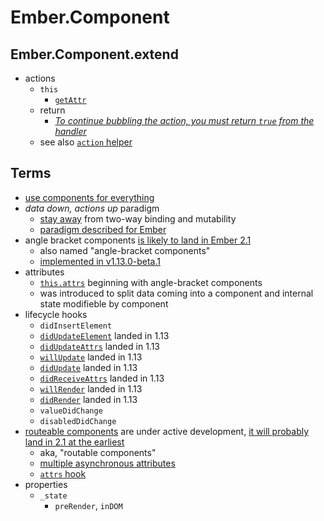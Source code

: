 # Ember.Component

## Ember.Component.extend

* actions
  * `this`
    * [`getAttr`](http://discuss.emberjs.com/t/mut-keyword-with-angle-bracket-component-attributes/8034/2)
  * return
    * [_To continue bubbling the action, you must return `true` from the handler_](http://guides.emberjs.com/v1.12.0/templates/actions/#toc_action-bubbling)
  * see also [`action` helper](helpers/action.md)

## Terms

* [use components for everything][future-proof]
* _data down, actions up_ paradigm
  * [stay away][future-proof] from two-way binding and mutability
  * [paradigm described for Ember](https://gist.github.com/samselikoff/1d7300ce59d216fdaf97#comment-1340897)
* angle bracket components [is likely to land in Ember 2.1][another-two]
  * also named "angle-bracket components"
  * [implemented in v1.13.0-beta.1](https://github.com/emberjs/ember.js/releases/tag/v1.13.0-beta.1)
* attributes  
  * [`this.attrs`][run-up-to-two] beginning with angle-bracket components
  * was introduced to split data coming into a component and internal state modifieble by component
* lifecycle hooks
  * `didInsertElement`
  * [`didUpdateElement`][run-up-to-two] landed in 1.13
  * [`didUpdateAttrs`][another-two] landed in 1.13
  * [`willUpdate`][another-two] landed in 1.13
  * [`didUpdate`][another-two] landed in 1.13
  * [`didReceiveAttrs`][another-two] landed in 1.13
  * [`willRender`][another-two] landed in 1.13
  * [`didRender`][another-two] landed in 1.13
  * `valueDidChange`
  * `disabledDidChange`
* [routeable components][run-up-to-two] are under active development, [it will probably land in 2.1 at the earliest][another-two]
  * aka, "routable components"
  * [multiple asynchronous attributes][another-two]
  * [`attrs` hook][another-two]
* properties
  * `_state`
    * `preRender`, `inDOM`
    
[run-up-to-two]: http://emberjs.com/blog/2015/05/10/run-up-to-two-oh.html
[future-proof]: https://gist.github.com/samselikoff/1d7300ce59d216fdaf97
[another-two]: http://emberjs.com/blog/2015/05/24/another-two-oh-status-update.html
